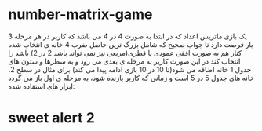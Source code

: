 # number-matrix-game
یک بازی ماتریس اعداد که در ابتدا به صورت 4 در 4 می باشد که کاربر در هر مرحله 3 بار فرصت دارد تا جواب صحیح که شامل بزرگ ترین حاصل ضرب 4 خانه ی انتخاب شده کنار هم به صورت افقی عمودی یا قطری(مربعی نیز نمی تواند باشد 2 در 2) باشد را انتخاب کند در این صورت کاربر به مرحله ی بعدی می رود و به سطرها و ستون های جدول 1 خانه اضافه می شود(تا 10 در 10 بازی ادامه پیدا می کند) برای مثال در سطح 2، خانه های جدول 5 در 5 است و زمانی که کاربر بازنده شود، به مرحله ی اول باز می گردد
ابزار های استفاده شده:
# sweet alert 2

